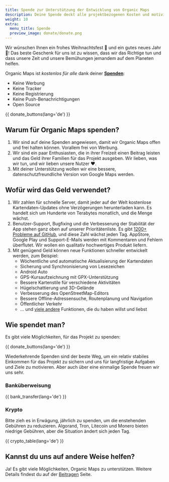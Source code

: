 ```yaml
---
title: Spende zur Unterstützung der Entwicklung von Organic Maps
description: Deine Spende deckt alle projektbezogenen Kosten und motiviert uns, Organic Maps zu verbessern.
weight: 10
extra:
  menu_title: Spende
  preview_image: donate/donate.png
---
```


Wir wünschen Ihnen ein frohes Weihnachtsfest 🎅 und ein gutes neues Jahr 🎄! Das beste Geschenk für uns ist zu wissen, dass wir das Richtige tun und dass unsere Zeit und unsere Bemühungen jemandem auf dem Planeten helfen.

Organic Maps ist _kostenlos für alle_ dank deiner **[Spenden][stripe]**:

- Keine Werbung
- Keine Tracker
- Keine Registrierung
- Keine Push-Benachrichtigungen
- Open Source

{{ donate_buttons(lang='de') }}

## Warum für Organic Maps spenden?

1. Wir sind auf deine Spenden angewiesen, damit wir Organic Maps offen und frei halten können.
   Vorallem frei von Werbung.
2. Wir sind ein paar Enthusiasten, die in ihrer Freizeit einen Beitrag leisten und das Geld ihrer Familien für das Projekt ausgeben.
   Wir lieben, was wir tun, und wir lieben unsere Nutzer ❤️.
3. Mit deiner Unterstützung wollen wir eine bessere, datenschutzfreundliche Version von Google Maps werden.

## Wofür wird das Geld verwendet?

1. Wir zahlen für schnelle Server, damit jeder auf der Welt kostenlose Kartendaten-Updates ohne Verzögerungen herunterladen kann.
   Es handelt sich um Hunderte von Terabytes monatlich, und die Menge wächst.
2. Benutzer-Support, Bugfixing und die Verbesserung der Stabilität der App stehen ganz oben auf unserer Prioritätenliste.
   Es gibt [1200+ Probleme auf GitHub][github issues], und diese Zahl wächst jeden Tag.
   AppStore, Google Play und Support-E-Mails werden mit Kommentaren und Fehlern überflutet. Wir wollen ein qualitativ hochwertiges Produkt liefern.
3. Mit genügend Geld können neue Funktionen schneller entwickelt werden, zum Beispiel:
   - Wöchentliche und automatische Aktualisierung der Kartendaten
   - Sicherung und Synchronisierung von Lesezeichen
   - Android Auto
   - GPS-Kursaufzeichnung mit GPX-Unterstützung
   - Bessere Kartenstile für verschiedene Aktivitäten
   - Hügelschattierung und 3D-Gelände
   - Verbesserung des OpenStreetMap-Editors
   - Bessere Offline-Adressensuche, Routenplanung und Navigation
   - Öffentlicher Verkehr
   - ... und [viele andere][github issues] Funktionen, die du haben willst und liebst

## Wie spendet man?

Es gibt viele Möglichkeiten, für das Projekt zu spenden:

{{ donate_buttons(lang='de') }}

Wiederkehrende Spenden sind der beste Weg, um ein relativ stabiles Einkommen für das Projekt zu sichern und uns für langfristige Aufgaben und Ziele zu motivieren. Aber auch über eine einmalige Spende freuen wir uns sehr.

### Banküberweisung

{{ bank_transfer(lang='de') }}

### Krypto

Bitte zieh es in Erwägung, jährlich zu spenden, um die enstehenden Gebühren zu reduzieren. Algorand, Tron,
Litecoin und Monero bieten niedrige Gebühren, aber die Situation ändert sich jeden Tag.

{{ crypto_table(lang='de') }}

## Kannst du uns auf andere Weise helfen?

Ja! Es gibt viele Möglichkeiten, Organic Maps zu unterstützen. Weitere Details findest du auf der
[Beitragen](@/support-us/index.de.md) Seite.

[stripe]: https://donate.organicmaps.app/ "Spende über Stripe"
[github issues]: https://github.com/organicmaps/organicmaps/issues "GitHub Issues"
